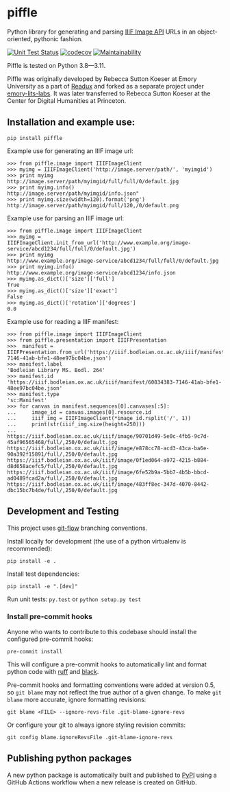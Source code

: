 # piffle

Python library for generating and parsing [IIIF Image API](http://iiif.io/api/image/2.1/) URLs in an
object-oriented, pythonic fashion.

[![Unit Test Status](https://github.com/Princeton-CDH/piffle/workflows/unit_tests.yml/badge.svg)](https://github.com/Princeton-CDH/piffle/actions?query=workflow%3Aunit_tests)
[![codecov](https://codecov.io/gh/Princeton-CDH/piffle/branch/main/graph/badge.svg)](https://codecov.io/gh/Princeton-CDH/piffle)
[![Maintainability](https://api.codeclimate.com/v1/badges/d37850d90592f9d628df/maintainability)](https://codeclimate.com/github/Princeton-CDH/piffle/maintainability)


Piffle is tested on Python 3.8—3.11.

Piffle was originally developed by Rebecca Sutton Koeser at Emory University as a part of [Readux](https://github.com/ecds/readux) and forked as a separate project under [emory-lits-labs](https://github.com/emory-lits-labs/). It was later transferred to Rebecca Sutton Koeser at the Center for Digital Humanities at Princeton.

## Installation and example use:

`pip install piffle`

Example use for generating an IIIF image url:

```
>>> from piffle.image import IIIFImageClient
>>> myimg = IIIFImageClient('http://image.server/path/', 'myimgid')
>>> print myimg
http://image.server/path/myimgid/full/full/0/default.jpg
>>> print myimg.info()
http://image.server/path/myimgid/info.json"
>>> print myimg.size(width=120).format('png')
http://image.server/path/myimgid/full/120,/0/default.png
```

Example use for parsing an IIIF image url:

```
>>> from piffle.image import IIIFImageClient
>>> myimg = IIIFImageClient.init_from_url('http://www.example.org/image-service/abcd1234/full/full/0/default.jpg')
>>> print myimg
http://www.example.org/image-service/abcd1234/full/full/0/default.jpg
>>> print myimg.info()
http://www.example.org/image-service/abcd1234/info.json
>>> myimg.as_dict()['size']['full']
True
>>> myimg.as_dict()['size']['exact']
False
>>> myimg.as_dict()['rotation']['degrees']
0.0
```

Example use for reading a IIIF manifest:

```
>>> from piffle.image import IIIFImageClient
>>> from piffle.presentation import IIIFPresentation
>>>  manifest = IIIFPresentation.from_url('https://iiif.bodleian.ox.ac.uk/iiif/manifest/60834383-7146-41ab-bfe1-48ee97bc04be.json')
>>> manifest.label
'Bodleian Library MS. Bodl. 264'
>>> manifest.id
'https://iiif.bodleian.ox.ac.uk/iiif/manifest/60834383-7146-41ab-bfe1-48ee97bc04be.json'
>>> manifest.type
'sc:Manifest'
>>> for canvas in manifest.sequences[0].canvases[:5]:
...     image_id = canvas.images[0].resource.id
...     iiif_img = IIIFImageClient(*image_id.rsplit('/', 1))
...     print(str(iiif_img.size(height=250)))
...
https://iiif.bodleian.ox.ac.uk/iiif/image/90701d49-5e0c-4fb5-9c7d-45af96565468/full/,250/0/default.jpg
https://iiif.bodleian.ox.ac.uk/iiif/image/e878cc78-acd3-43ca-ba6e-90a392f15891/full/,250/0/default.jpg
https://iiif.bodleian.ox.ac.uk/iiif/image/0f1ed064-a972-4215-b884-d8d658acefc5/full/,250/0/default.jpg
https://iiif.bodleian.ox.ac.uk/iiif/image/6fe52b9a-5bb7-4b5b-bbcd-ad0489fcad2a/full/,250/0/default.jpg
https://iiif.bodleian.ox.ac.uk/iiif/image/483ff8ec-347d-4070-8442-dbc15bc7b4de/full/,250/0/default.jpg
```

## Development and Testing

This project uses [git-flow](https://github.com/nvie/gitflow) branching conventions.

Install locally for development (the use of a python virtualenv is recommended):

`pip install -e .`

Install test dependencies:

`pip install -e ".[dev]"`

Run unit tests: `py.test` or `python setup.py test`

### Install pre-commit hooks

Anyone who wants to contribute to this codebase should install the configured pre-commit hooks:

```
pre-commit install
```

This will configure a pre-commit hooks to automatically lint and format python code with [ruff](https://github.com/astral-sh/ruff) and [black](https://github.com/psf/black).

Pre-commit hooks and formatting conventions were added at version 0.5, so ``git blame`` may not reflect the true author of a given change. To make ``git blame`` more accurate, ignore formatting revisions:

```
git blame <FILE> --ignore-revs-file .git-blame-ignore-revs
```

Or configure your git to always ignore styling revision commits:
```
git config blame.ignoreRevsFile .git-blame-ignore-revs
```

## Publishing python packages

A new python package is automatically built and published to [PyPI](https://pypi.python.org/pypi) using a GitHub Actions workflow when a new release is created on GitHub.
